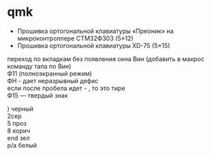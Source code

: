 # qmk
- Прошивка ортогональной клавиатуры «Преоник» на микроконтроллере СТМ32Ф303 (5×12)
- Прошивка ортогональной клавиатуры XD-75 (5×15)

переход по вкладкам без появления окна Вин (добавить в макрос команду тапа по Вин)  
Ф11 (полноэкранный режим)  
ФН - дает неразрывный дефис  
если после пробела идет - , то это тире  
Ф15 — твердый знак


) черный  
2сер  
5 проз  
8 корич  
end зел  
р/а белый  
